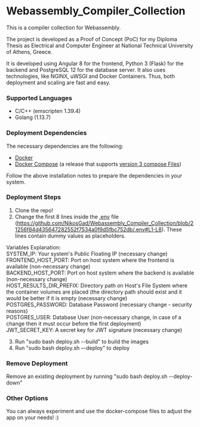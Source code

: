 # Webassembly_Compiler_Collection
This is a compiler collection for Webassembly.

The project is developed as a Proof of Concept (PoC) for my Diploma Thesis as Electrical and Computer Engineer at National Technical University of Athens, Greece.

It is developed using Angular 8 for the frontend, Python 3 (Flask) for the backend and PostgreSQL 12 for the database server. It also uses technologies, like NGINX, uWSGI and Docker Containers. Thus, both deployment and scaling are fast and easy.

### Supported Languages
- C/C++ (emscripten 1.39.4)
- Golang (1.13.7)

### Deployment Dependencies
The necessary dependencies are the following:
- [Docker](https://docs.docker.com/engine/install/ubuntu/)
- [Docker Compose](https://docs.docker.com/compose/install/) (a release that supports [version 3 compose Files](https://docs.docker.com/compose/compose-file/))

Follow the above installation notes to prepare the dependencies in your system.

### Deployment Steps
1) Clone the repo!
2) Change the first 8 lines inside the [.env](https://github.com/NikosGad/Webassembly_Compiler_Collection/blob/master/.env) file (https://github.com/NikosGad/Webassembly_Compiler_Collection/blob/21256f84d435647282552f7534a0f9d5fbc752db/.env#L1-L8). These lines contain dummy values as placeholders.

Variables Explanation:<br>
SYSTEM_IP: Your system's Public Floating IP (necessary change)<br>
FRONTEND_HOST_PORT: Port on host system where the frontend is available (non-necessary change)<br>
BACKEND_HOST_PORT: Port on host system where the backend is available (non-necessary change)<br>
HOST_RESULTS_DIR_PREFIX: Directory path on Host's File System where the container volumes are placed (the directory path should exist and it would be better if it is empty (necessary change)<br>
POSTGRES_PASSWORD: Database Password (necessary change - security reasons)<br>
POSTGRES_USER: Database User (non-necessary change, in case of a change then it must occur before the first deployment)<br>
JWT_SECRET_KEY: A secret key for JWT signature (necessary change)

3) Run "sudo bash deploy.sh --build" to build the images
4) Run "sudo bash deploy.sh –-deploy" to deploy

### Remove Deployment
Remove an existing deployment by running "sudo bash deploy.sh --deploy-down"

### Other Options
You can always experiment and use the docker-compose files to adjust the app on your needs! :)
